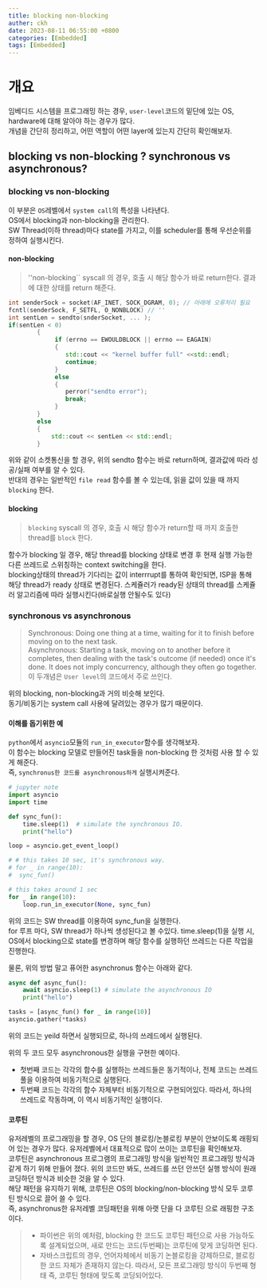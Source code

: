 ```yaml
---
title: blocking non-blocking
auther: ckh
date: 2023-08-11 06:55:00 +0800
categories: [Embedded]
tags: [Embedded]    
---
```


# 개요
임베디드 시스템을 프로그래밍 하는 경우, ``user-level``코드의 밑단에 있는 OS, hardware에 대해 알아야 하는 경우가 많다.  
개념을 간단히 정리하고, 어떤 역할이 어떤 layer에 있는지 간단히 확인해보자.  
  
## blocking vs non-blocking ? synchronous vs asynchronous?  

### blocking vs non-blocking
이 부분은 ``OS``레벨에서 ``system call``의 특성을 나타낸다.  
OS에서 blocking과 non-blocking을 관리한다.  
SW Thread(이하 thread)마다 state를 가지고, 이를 scheduler를 통해 우선순위를 정하여 실행시킨다.  
  
#### non-blocking  
> ''non-blocking`` syscall 의 경우, 호출 시 해당 함수가 바로 return한다. 결과에 대한 상태를 return 해준다.

``` C++
int senderSock = socket(AF_INET, SOCK_DGRAM, 0); // 아래에 오류처리 필요
fcntl(senderSock, F_SETFL, O_NONBLOCK) // ''
int sentLen = sendto(snderSocket, ... );
if(sentLen < 0)
        {
             if (errno == EWOULDBLOCK || errno == EAGAIN) 
             {
                std::cout << "kernel buffer full" <<std::endl;
                continue;
             }
             else
             {
                perror("sendto error");
                break;
             }
        }
        else
        {
            std::cout << sentLen << std::endl;
        }
```
위와 같이 소켓통신을 할 경우, 위의 sendto 함수는 바로 return하며, 결과값에 따라 성공/실패 여부를 알 수 있다.  
반대의 경우는 일반적인 ``file read`` 함수를 볼 수 있는데, 읽을 값이 있을 때 까지 ``blocking`` 한다.  
  
#### blocking  
> ``blocking`` syscall 의 경우, 호출 시 해당 함수가 return할 때 까지 호출한 thread를 ``block`` 한다.  

함수가 blocking 일 경우, 해당 thread를 blocking 상태로 변경 후 현재 실행 가능한 다른 쓰레드로 스위칭하는 context switching을 한다.  
blocking상태의 thread가 기다리는 값이 interrrupt를 통하여 확인되면, ISP을 통해 해당 thread가 ready 상태로 변경된다.
스케쥴러가 ready된 상태의 thread를 스케쥴러 알고리즘에 따라 실행시킨다(바로실행 안될수도 있다)
  
  
### synchronous vs asynchronous  
> Synchronous: Doing one thing at a time, waiting for it to finish before moving on to the next task.  
> Asynchronous: Starting a task, moving on to another before it completes, then dealing with the task's outcome (if needed) once it's done. It does not imply concurrency, although they often go together.  
이 두개념은 ``User level``의 코드에서 주로 쓰인다.  
  
위의 blocking, non-blocking과 거의 비슷해 보인다.  
동기/비동기는 system call 사용에 달려있는 경우가 많기 때문이다.   
  
#### 이해를 돕기위한 예  
``python``에서 ``asyncio``모듈의 ``run_in_executor``함수를 생각해보자.  
이 함수는 blocking 모델로 만들어진 task들을 non-blocking 한 것처럼 사용 할 수 있게 해준다.   
즉, ``synchronus한 코드를 asynchronous하게`` 실행시켜준다.  
```python
# jupyter note
import asyncio
import time

def sync_fun():
    time.sleep(1)  # simulate the synchronous IO.
    print("hello")

loop = asyncio.get_event_loop()

# # this takes 10 sec, it's synchronous way.
# for _ in range(10):
#  sync_fun()

# this takes around 1 sec
for _ in range(10):
    loop.run_in_executor(None, sync_fun)
```
위의 코드는 SW thread를 이용하여 sync_fun을 실행한다.   
for 루프 마다, SW thread가 하나씩 생성된다고 볼 수있다.
time.sleep(1)을 실행 시, OS에서 blocking으로 state를 변경하며 해당 함수를 실행하던 쓰레드는 다른 작업을 진행한다.


물론, 위의 방법 말고 퓨어한 asynchronus 함수는 아래와 같다.
```python
async def async_fun():
    await asyncio.sleep(1) # simulate the asynchronous IO
    print("hello")

tasks = [async_fun() for _ in range(10)]
asyncio.gather(*tasks)
```
위의 코드는 yeild 하면서 실행되므로, 하나의 쓰레드에서 실행된다.  
  
  
위의 두 코드 모두 asynchronous한 실행을 구현한 예이다.  
* 첫번째 코드는 각각의 함수를 실행하는 쓰레드들은 동기적이나, 전체 코드는 쓰레드풀을 이용하여 비동기적으로 실행된다.  
* 두번째 코드는 각각의 함수 자체부터 비동기적으로 구현되어있다. 따라서, 하나의 쓰레드로 작동하며, 이 역시 비동기적인 실행이다.  

#### 코루틴
유저레벨의 프로그래밍을 할 경우, OS 단의 블로킹/논블로킹 부분이 안보이도록 래핑되어 있는 경우가 많다. 유저레벨에서 대표적으로 많이 쓰이는 코루틴을 확인해보자.  
코루틴은 asynchronous 프로그램의 프로그래밍 방식을 일반적인 프로그래밍 방식과 같게 하기 위해 만들어 졌다. 위의 코드만 봐도, 쓰레드를 쓰던 안쓰던 실행 방식이 원래 코딩하던 방식과 비슷한 것을 알 수 있다.  
해당 패턴을 유지하기 위해, 코루틴은 OS의 blocking/non-blocking 방식 모두 코루틴 방식으로 끌어 쓸 수 있다.   
즉, asynchronus한 유저레벨 코딩패턴을 위해 아랫 단을 다 코루틴 으로 래핑한 구조이다.    
> * 파이썬은 위의 예처럼, blocking 한 코드도 코루틴 패턴으로 사용 가능하도록 설계되었으며, 새로 만드는 코드(두번째)는 코루틴에 맞게 코딩하면 된다.   
> * 자바스크립트의 경우, 언어자체에서 비동기 논블로킹을 강제하므로, 블로킹한 코드 자체가 존재하지 않는다. 따라서, 모든 프로그래밍 방식이 두번째 형태 즉, 코루틴 형태에 맞도록 코딩되어있다.  

